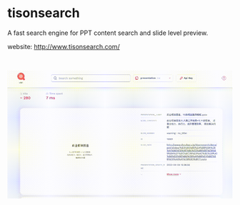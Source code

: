 # tisonsearch
A  fast  search engine for PPT  content search and  slide level  preview.

website: http://www.tisonsearch.com/

<br/>
<p align="center">
  <img src="assets/demo.gif" alt="web interface gif" />
</p>
<br/>